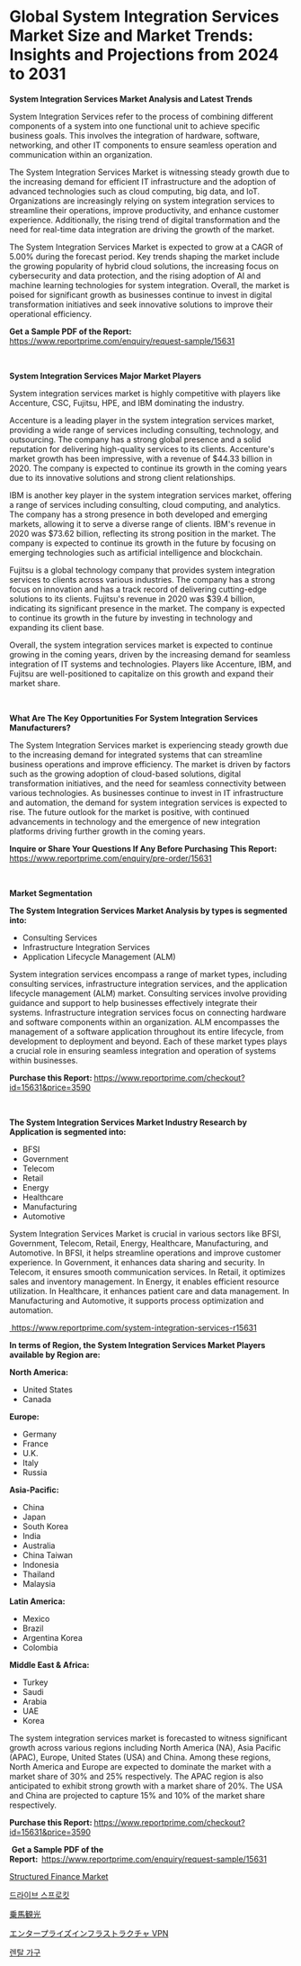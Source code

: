 <p><h1>Global System Integration Services Market Size and Market Trends: Insights and Projections from 2024 to 2031</h1></p><p><strong>System Integration Services Market Analysis and Latest Trends</strong></p>
<p><p>System Integration Services refer to the process of combining different components of a system into one functional unit to achieve specific business goals. This involves the integration of hardware, software, networking, and other IT components to ensure seamless operation and communication within an organization. </p><p>The System Integration Services Market is witnessing steady growth due to the increasing demand for efficient IT infrastructure and the adoption of advanced technologies such as cloud computing, big data, and IoT. Organizations are increasingly relying on system integration services to streamline their operations, improve productivity, and enhance customer experience. Additionally, the rising trend of digital transformation and the need for real-time data integration are driving the growth of the market.</p><p>The System Integration Services Market is expected to grow at a CAGR of 5.00% during the forecast period. Key trends shaping the market include the growing popularity of hybrid cloud solutions, the increasing focus on cybersecurity and data protection, and the rising adoption of AI and machine learning technologies for system integration. Overall, the market is poised for significant growth as businesses continue to invest in digital transformation initiatives and seek innovative solutions to improve their operational efficiency.</p></p>
<p><strong>Get a Sample PDF of the Report:&nbsp;</strong> <a href="https://www.reportprime.com/enquiry/request-sample/15631">https://www.reportprime.com/enquiry/request-sample/15631</a></p>
<p>&nbsp;</p>
<p><strong>System Integration Services Major Market Players</strong></p>
<p><p>System integration services market is highly competitive with players like Accenture, CSC, Fujitsu, HPE, and IBM dominating the industry. </p><p>Accenture is a leading player in the system integration services market, providing a wide range of services including consulting, technology, and outsourcing. The company has a strong global presence and a solid reputation for delivering high-quality services to its clients. Accenture's market growth has been impressive, with a revenue of $44.33 billion in 2020. The company is expected to continue its growth in the coming years due to its innovative solutions and strong client relationships.</p><p>IBM is another key player in the system integration services market, offering a range of services including consulting, cloud computing, and analytics. The company has a strong presence in both developed and emerging markets, allowing it to serve a diverse range of clients. IBM's revenue in 2020 was $73.62 billion, reflecting its strong position in the market. The company is expected to continue its growth in the future by focusing on emerging technologies such as artificial intelligence and blockchain.</p><p>Fujitsu is a global technology company that provides system integration services to clients across various industries. The company has a strong focus on innovation and has a track record of delivering cutting-edge solutions to its clients. Fujitsu's revenue in 2020 was $39.4 billion, indicating its significant presence in the market. The company is expected to continue its growth in the future by investing in technology and expanding its client base.</p><p>Overall, the system integration services market is expected to continue growing in the coming years, driven by the increasing demand for seamless integration of IT systems and technologies. Players like Accenture, IBM, and Fujitsu are well-positioned to capitalize on this growth and expand their market share.</p></p>
<p>&nbsp;</p>
<p><strong>What Are The Key Opportunities For System Integration Services Manufacturers?</strong></p>
<p><p>The System Integration Services market is experiencing steady growth due to the increasing demand for integrated systems that can streamline business operations and improve efficiency. The market is driven by factors such as the growing adoption of cloud-based solutions, digital transformation initiatives, and the need for seamless connectivity between various technologies. As businesses continue to invest in IT infrastructure and automation, the demand for system integration services is expected to rise. The future outlook for the market is positive, with continued advancements in technology and the emergence of new integration platforms driving further growth in the coming years.</p></p>
<p><strong>Inquire or Share Your Questions If Any Before Purchasing This Report:</strong> <a href="https://www.reportprime.com/enquiry/pre-order/15631">https://www.reportprime.com/enquiry/pre-order/15631</a></p>
<p>&nbsp;</p>
<p><strong>Market Segmentation</strong></p>
<p><strong>The System Integration Services Market Analysis by types is segmented into:</strong></p>
<p><ul><li>Consulting Services</li><li>Infrastructure Integration Services</li><li>Application Lifecycle Management (ALM)</li></ul></p>
<p><p>System integration services encompass a range of market types, including consulting services, infrastructure integration services, and the application lifecycle management (ALM) market. Consulting services involve providing guidance and support to help businesses effectively integrate their systems. Infrastructure integration services focus on connecting hardware and software components within an organization. ALM encompasses the management of a software application throughout its entire lifecycle, from development to deployment and beyond. Each of these market types plays a crucial role in ensuring seamless integration and operation of systems within businesses.</p></p>
<p><strong>Purchase this Report:&nbsp;</strong><a href="https://www.reportprime.com/checkout?id=15631&price=3590">https://www.reportprime.com/checkout?id=15631&price=3590</a></p>
<p>&nbsp;</p>
<p><strong>The System Integration Services Market Industry Research by Application is segmented into:</strong></p>
<p><ul><li>BFSI</li><li>Government</li><li>Telecom</li><li>Retail</li><li>Energy</li><li>Healthcare</li><li>Manufacturing</li><li>Automotive</li></ul></p>
<p><p>System Integration Services Market is crucial in various sectors like BFSI, Government, Telecom, Retail, Energy, Healthcare, Manufacturing, and Automotive. In BFSI, it helps streamline operations and improve customer experience. In Government, it enhances data sharing and security. In Telecom, it ensures smooth communication services. In Retail, it optimizes sales and inventory management. In Energy, it enables efficient resource utilization. In Healthcare, it enhances patient care and data management. In Manufacturing and Automotive, it supports process optimization and automation.</p></p>
<p><a href="https://www.reportprime.com/system-integration-services-r15631">&nbsp;https://www.reportprime.com/system-integration-services-r15631</a></p>
<p><strong>In terms of Region, the System Integration Services Market Players available by Region are:</strong></p>
<p>
    <p> <strong> North America: </strong>
        <ul>
            <li>United States</li>
            <li>Canada</li>
        </ul>
        </p> 
    <p> <strong> Europe: </strong>
        <ul>
            <li>Germany</li>
            <li>France</li>
            <li>U.K.</li>
            <li>Italy</li>
            <li>Russia</li>
        </ul>
        </p> 
    <p> <strong> Asia-Pacific: </strong>
        <ul>
            <li>China</li>
            <li>Japan</li>
            <li>South Korea</li>
            <li>India</li>
            <li>Australia</li>
            <li>China Taiwan</li>
            <li>Indonesia</li>
            <li>Thailand</li>
            <li>Malaysia</li>
        </ul>
        </p> 
    <p> <strong> Latin America: </strong>
        <ul>
            <li>Mexico</li>
            <li>Brazil</li>
            <li>Argentina Korea</li>
            <li>Colombia</li>
        </ul>
        </p> 
    <p> <strong> Middle East & Africa: </strong>
        <ul>
            <li>Turkey</li>
            <li>Saudi</li>
            <li>Arabia</li>
            <li>UAE</li>
            <li>Korea</li>
        </ul>
    </p>
    </p>
<p><p>The system integration services market is forecasted to witness significant growth across various regions including North America (NA), Asia Pacific (APAC), Europe, United States (USA) and China. Among these regions, North America and Europe are expected to dominate the market with a market share of 30% and 25% respectively. The APAC region is also anticipated to exhibit strong growth with a market share of 20%. The USA and China are projected to capture 15% and 10% of the market share respectively.</p></p>
<p><strong>Purchase this Report: </strong><a href="https://www.reportprime.com/checkout?id=15631&price=3590">https://www.reportprime.com/checkout?id=15631&price=3590</a></p>
<p>&nbsp;<strong>Get a Sample PDF of the Report:&nbsp;&nbsp;</strong><a href="https://www.reportprime.com/enquiry/request-sample/15631">https://www.reportprime.com/enquiry/request-sample/15631</a></p>
<p><strong></strong></p>
<p><p><a href="https://github.com/peachesmcdowel1/Market-Research-Report-List-2/blob/main/structured-finance-market.md">Structured Finance Market</a></p><p><a href="https://medium.com/@thadnader1941/%EB%93%9C%EB%9D%BC%EC%9D%B4%EB%B8%8C-%EC%87%A0%EB%AC%BC%EC%8B%9C%EC%9E%A5%EC%9D%80-%EC%8B%9C%EC%9E%A5-%EC%A0%90%EC%9C%A0%EC%9C%A8-%EA%B7%9C%EB%AA%A8-%EB%B0%8F-2031%EB%85%84%EA%B9%8C%EC%A7%80%EC%9D%98-%EC%98%88%EC%83%81-%EC%98%81%EC%97%85%EC%95%A1%EC%97%90-%EC%B4%88%EC%A0%90%EC%9D%84-%EB%A7%9E%EC%B6%A5%EB%8B%88%EB%8B%A4-02f68e87c9a3">드라이브 스프로킷</a></p><p><a href="https://medium.com/@annchovey2023/%E3%83%A9%E3%82%A4%E3%83%87%E3%82%A3%E3%83%B3%E3%82%B0%E3%83%84%E3%83%BC%E3%83%AA%E3%82%BA%E3%83%A0%E5%B8%82%E5%A0%B4%E3%81%AE%E8%A6%8F%E6%A8%A1%E3%81%A8%E5%B8%82%E5%A0%B4%E5%8B%95%E5%90%91-%E5%AE%8C%E5%85%A8%E3%81%AA%E6%A5%AD%E7%95%8C%E6%A6%82%E6%B3%81-2024%E5%B9%B4%E3%81%8B%E3%82%892031%E5%B9%B4%E3%81%BE%E3%81%A7-062113030f94">乗馬観光</a></p><p><a href="https://medium.com/@pedrogers56456/%E3%82%A8%E3%83%B3%E3%82%BF%E3%83%BC%E3%83%97%E3%83%A9%E3%82%A4%E3%82%BA%E3%82%A4%E3%83%B3%E3%83%95%E3%83%A9%E3%82%B9%E3%83%88%E3%83%A9%E3%82%AF%E3%83%81%E3%83%A3vpn%E5%B8%82%E5%A0%B4%E3%81%AE%E8%A6%8F%E6%A8%A1%E3%81%AF-%E4%B8%96%E7%95%8C%E3%81%AE%E6%A5%AD%E7%95%8C%E3%81%A7%E6%9C%80%E9%81%A9%E3%81%AA%E3%83%9E%E3%83%BC%E3%82%B1%E3%83%86%E3%82%A3%E3%83%B3%E3%82%B0%E3%83%81%E3%83%A3%E3%83%8D%E3%83%AB%E3%82%92%E6%98%8E%E3%82%89%E3%81%8B%E3%81%AB%E3%81%97%E3%81%BE%E3%81%99-af32334ecc65">エンタープライズインフラストラクチャ VPN</a></p><p><a href="https://medium.com/@lottierunte44/2024%EB%85%84%EB%B6%80%ED%84%B0-2031%EB%85%84%EA%B9%8C%EC%A7%80%EC%9D%98-%EB%A0%8C%ED%83%88-%EA%B0%80%EA%B5%AC-%EC%8B%9C%EC%9E%A5-%EC%A0%90%EC%9C%A0%EC%9C%A8-%EB%B3%80%ED%99%94%EC%99%80-%EC%8B%9C%EC%9E%A5-%EC%84%B1%EC%9E%A5-%ED%8A%B8%EB%A0%8C%EB%93%9C-de5b465487b7">렌탈 가구</a></p></p>